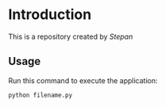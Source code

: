 # Introduction
This is a repository created by *Stepan*

## Usage
Run this command to execute the application:

`python filename.py`
